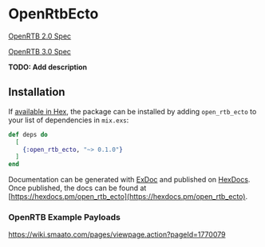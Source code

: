 # OpenRtbEcto

[OpenRTB 2.0 Spec](https://www.iab.com/wp-content/uploads/2015/06/OpenRTB_API_Specification_Version2_0_FINAL.pdf)

[OpenRTB 3.0 Spec](https://iabtechlab.com/wp-content/uploads/2017/09/OpenRTB-3.0-Draft-Framework-for-Public-Comment.pdf)

**TODO: Add description**

## Installation

If [available in Hex](https://hex.pm/docs/publish), the package can be installed
by adding `open_rtb_ecto` to your list of dependencies in `mix.exs`:

```elixir
def deps do
  [
    {:open_rtb_ecto, "~> 0.1.0"}
  ]
end
```

Documentation can be generated with [ExDoc](https://github.com/elixir-lang/ex_doc)
and published on [HexDocs](https://hexdocs.pm). Once published, the docs can
be found at [https://hexdocs.pm/open_rtb_ecto](https://hexdocs.pm/open_rtb_ecto).

### OpenRTB Example Payloads
https://wiki.smaato.com/pages/viewpage.action?pageId=1770079

